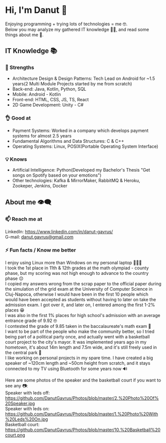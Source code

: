 # Hi, I'm Danut 👋
Enjoying programming + trying lots of technologies = me 🤓.  
Below you may analyze my gathered IT knowledge 🕵🏻, and read some things about me 📖.

## IT Knowledge 📚
### 💪 Strengths
- Architecture Design & Design Patterns: Tech Lead on Android for ~1.5 years(2 Multi Module Projects started by me from scratch)
- Back-end: Java, Kotlin, Python, SQL
- Mobile: Android - Kotlin
- Front-end: HTML, CSS, JS, TS, React
- 2D Game Development: Unity - C#

### 👌 Good at
- Payment Systems: Worked in a company which develops payment systems for almost 2.5 years
- Fundamental Algorithms and Data Structures: C & C++
- Operating Systems: Linux, POSIX(Portable Operating System Interface)

### 💡 Knows
- Artificial Intelligence: Python(Developed my Bachelor's Thesis "Get songs on Spotify based on your emotions")
- Other technologies: Kafka & MirrorMaker, RabbitMQ & Heroku, Zookeper, Jenkins, Docker

## About me 👁️‍🗨️
### 📫 Reach me at
LinkedIn: https://www.linkedin.com/in/danut-gavrus/  
G-mail: danut.gavrus@gmail.com

### ⚡ Fun facts / Know me better
I enjoy using Linux more than Windows on my personal laptop 🤷🏻‍♂️  
I took the 1st place in 11th & 12th grades at the math olympiad - county phase, but my scoring was not high enough to advance to the country phase 😔  
I copied my answers wrong from the scrap paper to the official paper during the simulation of the grid exam at the University of Computer Science in Cluj-Napoca, otherwise I would have been in the first 10 people which would have been accepted as students without having to later on take the admission exam. I got over it, and later on, I entered among the first 1-2% places 😁  
I was also in the first 1% places for high school's admission with an average entrance grade of 9.92 🤓  
I contested the grade of 9.85 taken in the baccalaureate's math exam 🫣  
I want to be part of the people who make the community better, so I tried being part of a political party once, and actually went with a basketball court project to the city's mayor. It was implemented years ago in my hometown, it's about 14m length and 7.5m wide, and it's still freely used in the central park 🏀  
I like working on personal projects in my spare time. I have created a big speaker of ~120cm length and ~50cm height from scratch, and it stays connected to my TV using Bluetooth for some years now 🔊

Here are some photos of the speaker and the basketball court if you want to see any 📷:  
Speaker with leds off: https://github.com/DanutGavrus/Photos/blob/master/2.%20Photo%20Of%20Speaker.jpg  
Speaker with leds on: https://github.com/DanutGavrus/Photos/blob/master/1.%20Photo%20With%20Leds%20On.jpg  
Basketball court: https://github.com/DanutGavrus/Photos/blob/master/10.%20Basketball%20court.png
